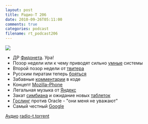 ```yaml
---
layout: post
title: Радио-Т 206
date: 2010-09-26T05:11:00
comments: true
categories: podcast
filename: rt_podcast206
---
```

![](https://radio-t.com/images/radio-t/rt206.gif)

- ДР [Фидонета](http://habrahabr.ru/blogs/fido/104709/). Ура!
- Позор недели или к чему приводят сильно [умные](http://habrahabr.ru/blogs/hi/104894/) системы
- Второй позор недели от [твитера](http://mashable.com/2010/09/21/twitter-exploit-response/)
- Русским пиратам теперь [бояться](http://lenta.ru/news/2010/09/25/vote/)
- Забавные [комментарии](http://stackoverflow.com/questions/184618/what-is-the-best-comment-in-source-code-you-have-ever-encountered) в коде
- Концепт [Mozilla–Phone](http://habrahabr.ru/blogs/smartphone_ru/104904/)
- Легальная музыка от [Яндекс](http://internetno.net/2010/09/22/yandex-music/)
- Закат [симбиана](http://mashable.com/2010/09/24/sony-ericson-leaves-symbian/) и ожидание новых [таблеток](http://www.mobile-review.com/fullnews/main/2010/September/22.shtml#30821)
- [Гослинг](http://habrahabr.ru/blogs/java/104799/) против Oracle - "они меня не уважают"
- Самый честный [Google](http://habrahabr.ru/blogs/google/104678/)

[Аудио](http://archive.rucast.net/radio-t/media/rt_podcast206.mp3)
[radio-t.torrent](http://www.radio-t.com/torrents/rt_podcast206.mp3.torrent)
<audio src="http://archive.rucast.net/radio-t/media/rt_podcast206.mp3" preload="none"></audio>
